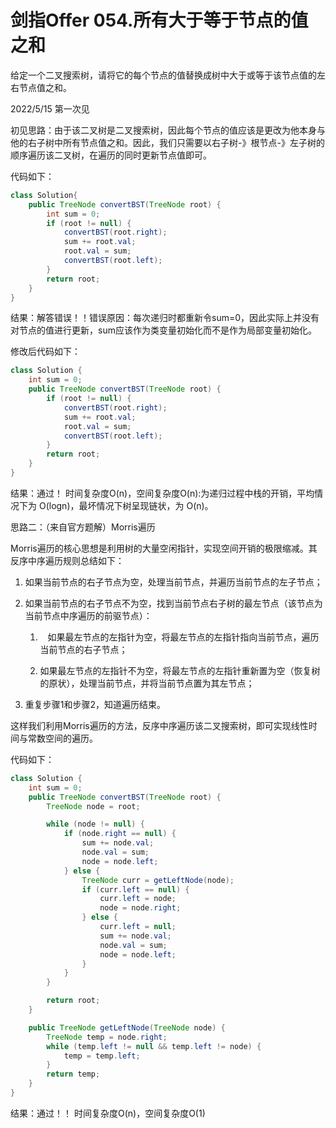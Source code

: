 # 剑指Offer 054.所有大于等于节点的值之和

给定一个二叉搜索树，请将它的每个节点的值替换成树中大于或等于该节点值的左右节点值之和。

2022/5/15 第一次见

初见思路：由于该二叉树是二叉搜索树，因此每个节点的值应该是更改为他本身与他的右子树中所有节点值之和。因此，我们只需要以右子树-》根节点-》左子树的顺序遍历该二叉树，在遍历的同时更新节点值即可。

代码如下：

```java
class Solution{
    public TreeNode convertBST(TreeNode root) {
        int sum = 0;
        if (root != null) {
            convertBST(root.right);
            sum += root.val;
            root.val = sum;
            convertBST(root.left);
        }
        return root;
    }
}
```

结果：解答错误！！错误原因：每次递归时都重新令sum=0，因此实际上并没有对节点的值进行更新，sum应该作为类变量初始化而不是作为局部变量初始化。

修改后代码如下：

```java
class Solution {
    int sum = 0;
    public TreeNode convertBST(TreeNode root) {
        if (root != null) {
            convertBST(root.right);
            sum += root.val;
            root.val = sum;
            convertBST(root.left);
        }
        return root;
    }
}
```

结果：通过！ 时间复杂度O(n)，空间复杂度O(n):为递归过程中栈的开销，平均情况下为 O(logn)，最坏情况下树呈现链状，为 O(n)。



思路二：（来自官方题解）Morris遍历

Morris遍历的核心思想是利用树的大量空闲指针，实现空间开销的极限缩减。其反序中序遍历规则总结如下：

1. 如果当前节点的右子节点为空，处理当前节点，并遍历当前节点的左子节点；

2. 如果当前节点的右子节点不为空，找到当前节点右子树的最左节点（该节点为当前节点中序遍历的前驱节点）：
   
   1.    如果最左节点的左指针为空，将最左节点的左指针指向当前节点，遍历当前节点的右子节点；
   
   2. 如果最左节点的左指针不为空，将最左节点的左指针重新置为空（恢复树的原状），处理当前节点，并将当前节点置为其左节点；       

3. 重复步骤1和步骤2，知道遍历结束。

这样我们利用Morris遍历的方法，反序中序遍历该二叉搜索树，即可实现线性时间与常数空间的遍历。

代码如下：

```java
class Solution {
    int sum = 0;
    public TreeNode convertBST(TreeNode root) {
        TreeNode node = root;

        while (node != null) {
            if (node.right == null) {
                sum += node.val;
                node.val = sum;
                node = node.left;
            } else {
                TreeNode curr = getLeftNode(node);
                if (curr.left == null) {
                    curr.left = node;
                    node = node.right;
                } else {
                    curr.left = null;
                    sum += node.val;
                    node.val = sum;
                    node = node.left;
                }
            }
        }

        return root;
    }

    public TreeNode getLeftNode(TreeNode node) {
        TreeNode temp = node.right;
        while (temp.left != null && temp.left != node) {
            temp = temp.left;
        }
        return temp;
    }
}
```

结果：通过！！ 时间复杂度O(n)，空间复杂度O(1)
